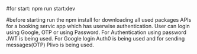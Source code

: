 #for start: 
npm run start:dev

#before starting run the npm install for downloading all used packages
APIs for a booking servic app which has userwise authentication. User can login using Google, OTP or using Password.
For Authentication using password JWT is being used. For Google login Auth0 is being used and for sending messages(OTP) Plivo is being used. 

